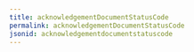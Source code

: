 ```yaml
---
title: acknowledgementDocumentStatusCode
permalink: acknowledgementDocumentStatusCode
jsonid: acknowledgementdocumentstatuscode
---
```

